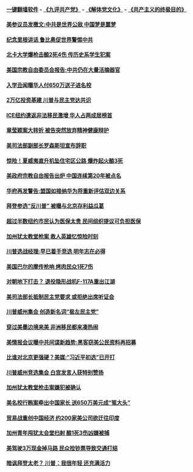 #### [一键翻墙软件](https://github.com/gfw-breaker/nogfw/blob/master/README.md?t=05011537) -  [《九评共产党》](https://github.com/gfw-breaker/9ping.md?t=05011537) - [《解体党文化》](https://github.com/gfw-breaker/jtdwh.md?t=05011537) - [《共产主义的终极目的》](https://github.com/gfw-breaker/gczydzjmd.md?t=05011537)

#### [美参议员发檄文:中共是世界公敌 中国梦是噩梦](../pages/prog203/a102568818.md?t=05011537) 

#### [纪念里根讲话 鲁比奥促世界警惕中共](../pages/prog203/a102568828.md?t=05011537) 

#### [北卡大学爆枪击酿2死4伤 传历史系学生犯案](../pages/prog203/a102568564.md?t=05011537) 

#### [美国宗教自由委员会报告:中共仍在大量活摘器官](../pages/prog203/a102568293.md?t=05011537) 

#### [入学丑闻曝华人付650万送子进名校](../pages/prog203/a102568442.md?t=05011537) 

#### [2万亿投资基建 川普与民主党达共识](../pages/prog203/a102568289.md?t=05011537) 

#### [ICE纽约遣返非法移民激增 华人占两成居榜首](../pages/prog203/a102568190.md?t=05011537) 

#### [章莹颖案大转折 被告突然放弃精神健康辩护](../pages/prog203/a102568107.md?t=05011537) 

#### [美司法部副部长罗森斯坦宣布辞职](../pages/prog203/a102568080.md?t=05011537) 

#### [惊险！夏威夷直升机坠住宅区公路 爆炸起火酿3死](../pages/prog203/a102567916.md?t=05011537) 

#### [美政府宗教自由报告出炉 中国连续第20年被点名](../pages/prog203/a102567645.md?t=05011537) 

#### [华府再发警告:盟国如接纳华为将重新评估双边关系](../pages/prog203/a102567567.md?t=05011537) 

#### [拜登参选“反川普” 被曝与北京存利益瓜葛](../pages/prog203/a102567526.md?t=05011537) 

#### [超过半数纽约市民认为医保太贵 民间组织提议可负担医保](../pages/prog203/a102567341.md?t=05011537) 

#### [加州犹太教堂枪案 救人英雄忆惊险时刻](../pages/prog203/a102567213.md?t=05011537) 

#### [川普选战经理:早已着手竞选 明年志在必得](../pages/prog203/a102567078.md?t=05011537) 

#### [美国巴尔的摩传枪响 烤肉民众1死7伤](../pages/prog203/a102566831.md?t=05011537) 

#### [对朝地下打击？ 退役隐形战机F-117A重出江湖](../pages/prog203/a102566742.md?t=05011537) 

#### [美司法部长抵制民主党要求 或拒绝出席听证会](../pages/prog203/a102566714.md?t=05011537) 

#### [川普威州集会 创造新名词“极左民主党”](../pages/prog203/a102566625.md?t=05011537) 

#### [穿过美墨边境来美 非洲移民都来凑热闹](../pages/prog203/a102566597.md?t=05011537) 

#### [美情报会议曝中共间谍新趋势:黑客窃美公民资料再招募](../pages/prog203/a102566576.md?t=05011537) 

#### [比谁对北京更强硬？美媒:“习近平初选”已开打](../pages/prog203/a102566524.md?t=05011537) 

#### [川普威州竞选集会 白宫发言人获特别赞扬](../pages/prog203/a102566454.md?t=05011537) 

#### [加州犹太教堂枪击案嫌犯被确认](../pages/prog203/a102566402.md?t=05011537) 

#### [美名校行贿案牵出中国家长 送650万美元成“冤大头”](../pages/prog203/a102566159.md?t=05011537) 

#### [贸易战重创中国经济 约200家美公司欲迁往印度](../pages/prog203/a102566324.md?t=05011537) 

#### [加州青年闯犹太会堂扫射 酿1死3伤凶嫌被捕](../pages/prog203/a102566305.md?t=05011537) 

#### [美驾驶3万现金掉马路 民众捡钞票导致交通打结](../pages/prog203/a102566291.md?t=05011537) 

#### [暗讽拜登太老？ 川普：我很年轻 还充满活力](../pages/prog203/a102566186.md?t=05011537) 

